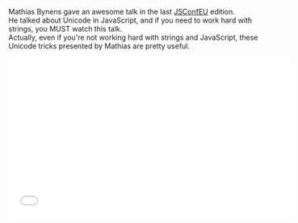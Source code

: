 <!--
layout: post
title: JavaScript ♥  Unicode
date: 2014-10-13T19:22:32.267Z
comments: true
published: true
keywords: ES6, Unicode
description: Mathias Bynens talking about Unicode in JavaScript
categories: Unicode, Videos
authorName: Jaydson Gomes
authorLink: http://twitter.com/jaydson
authorDescription: Web Carpenter - BrazilJS - http://nasc.io
authorPicture: https://s.gravatar.com/avatar/572696200604e59baa59ee90d61f7d02?s=80
-->
Mathias Bynens gave an awesome talk in the last [JSConfEU](http://2014.jsconf.eu) edition.<!--more-->  
He talked about Unicode in JavaScript, and if you need to work hard with strings, you MUST watch this talk.  
Actually, even if you're not working hard with strings and JavaScript, these Unicode tricks presented by Mathias are pretty useful.  
<iframe width="560" height="315" src="//www.youtube.com/embed/zi0w7J7MCrk" frameborder="0" allowfullscreen></iframe>
